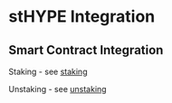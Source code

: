# stHYPE Integration

## Smart Contract Integration

Staking - see [staking](staking.md)

Unstaking - see [unstaking](unstaking.md)
